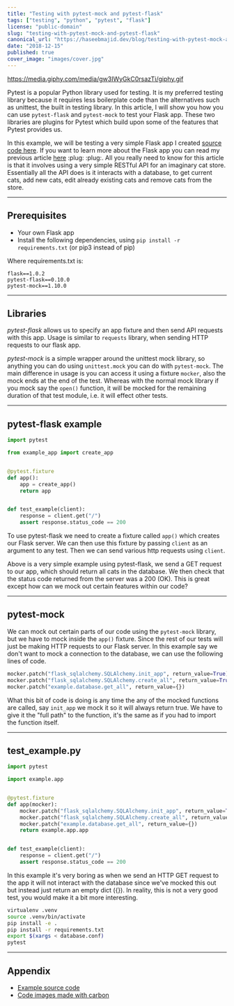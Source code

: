 ```yaml
---
title: "Testing with pytest-mock and pytest-flask"
tags: ["testing", "python", "pytest", "flask"]
license: "public-domain"
slug: "testing-with-pytest-mock-and-pytest-flask"
canonical_url: "https://haseebmajid.dev/blog/testing-with-pytest-mock-and-pytest-flask"
date: "2018-12-15"
published: true
cover_image: "images/cover.jpg"
---
```


https://media.giphy.com/media/gw3IWyGkC0rsazTi/giphy.gif

Pytest is a popular Python library used for testing. It is my preferred testing library because it requires less boilerplate code than the alternatives such as unittest, the built in testing library.
In this article, I will show you how you can use `pytest-flask` and `pytest-mock` to test your Flask app. These two
libraries are plugins for Pytest which build upon some of the features that Pytest provides us.

In this example, we will be testing a very simple Flask app I created [source code here](https://github.com/hmajid2301/medium/tree/master/9.%20Testing%20with%20pytest-mock%20and%20pytest-flask).
If you want to learn more about the Flask app you can read my previous article [here](https://medium.com/@hmajid2301/implementing-sqlalchemy-with-docker-cb223a8296de) :plug: :plug:.
All you really need to know for this article is that it involves using a very simple RESTful API for an imaginary cat store. Essentially all the API does is it interacts with a database,
to get current cats, add new cats, edit already existing cats and remove cats from the store.

---

## Prerequisites

- Your own Flask app
- Install the following dependencies, using `pip install -r requirements.txt` (or pip3 instead of pip)

Where requirements.txt is:

```text
flask==1.0.2
pytest-flask==0.10.0
pytest-mock==1.10.0
```

---

## Libraries

_pytest-flask_ allows us to specify an app fixture and then send API requests with this app. Usage is similar to `requests` library, when sending HTTP requests to our flask app.

_pytest-mock_ is a simple wrapper around the unittest mock library, so anything you can do using `unittest.mock` you can do with `pytest-mock`. The main difference in usage is you can access it using a fixture `mocker`, also the mock ends at the end of the test. Whereas with the normal mock library if you mock say the `open()` function, it will be mocked for the remaining duration of that test module, i.e. it will effect other tests.

---

## pytest-flask example

```python
import pytest

from example_app import create_app


@pytest.fixture
def app():
    app = create_app()
    return app


def test_example(client):
    response = client.get("/")
    assert response.status_code == 200
```

To use pytest-flask we need to create a fixture called `app()` which creates our Flask server. We can then use this fixture by passing `client`
as an argument to any test. Then we can send various http requests using `client`.

Above is a very simple example using pytest-flask, we send a GET request to our app, which should return all cats in the database.
We then check that the status code returned from the server was a 200 (OK). This is great except how can we mock out certain features within our code?

---

## pytest-mock

We can mock out certain parts of our code using the `pytest-mock` library, but we have to mock inside the `app()` fixture. Since the rest of our tests will just be making HTTP requests to our Flask server. In this example say we don't want to mock a connection to the database, we can use the following lines of code.

```python
mocker.patch("flask_sqlalchemy.SQLAlchemy.init_app", return_value=True)
mocker.patch("flask_sqlalchemy.SQLAlchemy.create_all", return_value=True)
mocker.patch("example.database.get_all", return_value={})
```

What this bit of code is doing is any time the any of the mocked functions are called, say `init_app` we mock it so it will always return true. We have to give it the "full path" to the function, it's the same as if you had to import the function itself.

---

## test_example.py

```python
import pytest

import example.app


@pytest.fixture
def app(mocker):
    mocker.patch("flask_sqlalchemy.SQLAlchemy.init_app", return_value=True)
    mocker.patch("flask_sqlalchemy.SQLAlchemy.create_all", return_value=True)
    mocker.patch("example.database.get_all", return_value={})
    return example.app.app


def test_example(client):
    response = client.get("/")
    assert response.status_code == 200
```

In this example it's very boring as when we send an HTTP GET request to the app it will not interact with the database since we've mocked this out but instead just return an empty dict ({}). In reality, this is
not a very good test, you would make it a bit more interesting.

```bash
virtualenv .venv
source .venv/bin/activate
pip install -e .
pip install -r requirements.txt
export $(xargs < database.conf)
pytest
```

---

## Appendix

- [Example source code](https://github.com/hmajid2301/medium/tree/master/9.%20Testing%20with%20pytest-mock%20and%20pytest-flask)
- [Code images made with carbon](https://carbon.now.sh)
